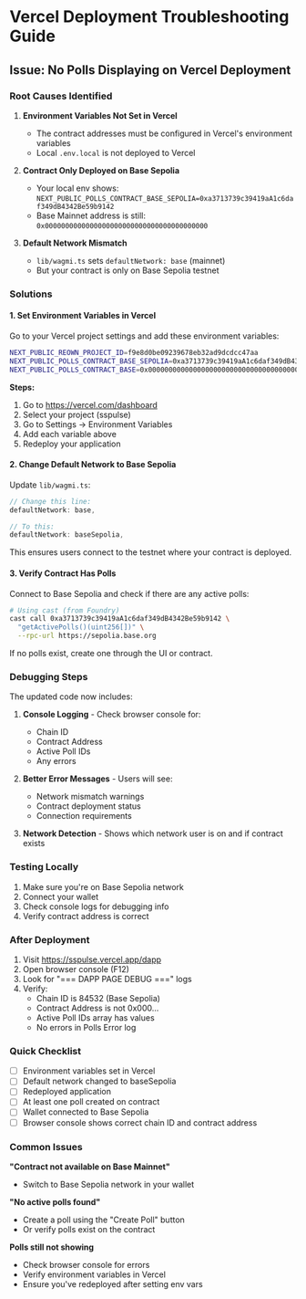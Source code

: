 # Vercel Deployment Troubleshooting Guide

## Issue: No Polls Displaying on Vercel Deployment

### Root Causes Identified

1. **Environment Variables Not Set in Vercel**
   - The contract addresses must be configured in Vercel's environment variables
   - Local `.env.local` is not deployed to Vercel

2. **Contract Only Deployed on Base Sepolia**
   - Your local env shows: `NEXT_PUBLIC_POLLS_CONTRACT_BASE_SEPOLIA=0xa3713739c39419aA1c6daf349dB4342Be59b9142`
   - Base Mainnet address is still: `0x0000000000000000000000000000000000000000`

3. **Default Network Mismatch**
   - `lib/wagmi.ts` sets `defaultNetwork: base` (mainnet)
   - But your contract is only on Base Sepolia testnet

### Solutions

#### 1. Set Environment Variables in Vercel

Go to your Vercel project settings and add these environment variables:

```bash
NEXT_PUBLIC_REOWN_PROJECT_ID=f9e8d0be09239678eb32ad9dcdcc47aa
NEXT_PUBLIC_POLLS_CONTRACT_BASE_SEPOLIA=0xa3713739c39419aA1c6daf349dB4342Be59b9142
NEXT_PUBLIC_POLLS_CONTRACT_BASE=0x0000000000000000000000000000000000000000
```

**Steps:**
1. Go to https://vercel.com/dashboard
2. Select your project (sspulse)
3. Go to Settings → Environment Variables
4. Add each variable above
5. Redeploy your application

#### 2. Change Default Network to Base Sepolia

Update `lib/wagmi.ts`:

```typescript
// Change this line:
defaultNetwork: base,

// To this:
defaultNetwork: baseSepolia,
```

This ensures users connect to the testnet where your contract is deployed.

#### 3. Verify Contract Has Polls

Connect to Base Sepolia and check if there are any active polls:

```bash
# Using cast (from Foundry)
cast call 0xa3713739c39419aA1c6daf349dB4342Be59b9142 \
  "getActivePolls()(uint256[])" \
  --rpc-url https://sepolia.base.org
```

If no polls exist, create one through the UI or contract.

### Debugging Steps

The updated code now includes:

1. **Console Logging** - Check browser console for:
   - Chain ID
   - Contract Address
   - Active Poll IDs
   - Any errors

2. **Better Error Messages** - Users will see:
   - Network mismatch warnings
   - Contract deployment status
   - Connection requirements

3. **Network Detection** - Shows which network user is on and if contract exists

### Testing Locally

1. Make sure you're on Base Sepolia network
2. Connect your wallet
3. Check console logs for debugging info
4. Verify contract address is correct

### After Deployment

1. Visit https://sspulse.vercel.app/dapp
2. Open browser console (F12)
3. Look for "=== DAPP PAGE DEBUG ===" logs
4. Verify:
   - Chain ID is 84532 (Base Sepolia)
   - Contract Address is not 0x000...
   - Active Poll IDs array has values
   - No errors in Polls Error log

### Quick Checklist

- [ ] Environment variables set in Vercel
- [ ] Default network changed to baseSepolia
- [ ] Redeployed application
- [ ] At least one poll created on contract
- [ ] Wallet connected to Base Sepolia
- [ ] Browser console shows correct chain ID and contract address

### Common Issues

**"Contract not available on Base Mainnet"**
- Switch to Base Sepolia network in your wallet

**"No active polls found"**
- Create a poll using the "Create Poll" button
- Or verify polls exist on the contract

**Polls still not showing**
- Check browser console for errors
- Verify environment variables in Vercel
- Ensure you've redeployed after setting env vars
